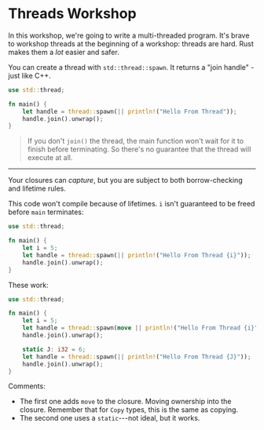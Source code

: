 # Threads Workshop

In this workshop, we're going to write a multi-threaded program. It's brave to workshop threads at the beginning of a workshop: threads are hard. Rust makes them a *lot* easier and safer.

You can create a thread with `std::thread::spawn`. It returns a "join handle" - just like C++.

```rust
use std::thread;

fn main() {
    let handle = thread::spawn(|| println!("Hello From Thread"));
    handle.join().unwrap();
}
```

> If you don't `join()` the thread, the main function won't wait for it to finish before terminating. So there's no guarantee that the thread will execute at all.

---

Your closures can *capture*, but you are subject to both borrow-checking and lifetime rules.

This code won't compile because of lifetimes. `i` isn't guaranteed to be freed before `main` terminates:

```rust
use std::thread;

fn main() {
    let i = 5;
    let handle = thread::spawn(|| println!("Hello From Thread {i}"));
    handle.join().unwrap();
}
```

These work:

```rust
use std::thread;

fn main() {
    let i = 5;
    let handle = thread::spawn(move || println!("Hello From Thread {i}"));
    handle.join().unwrap();

    static J: i32 = 6;
    let handle = thread::spawn(|| println!("Hello From Thread {J}"));
    handle.join().unwrap();
}
```

Comments:
* The first one adds `move` to the closure. Moving ownership into the closure. Remember that for `Copy` types, this is the same as copying.
* The second one uses a `static`---not ideal, but it works.